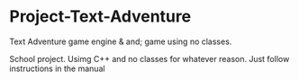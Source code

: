 # Project-Text-Adventure
Text Adventure game engine & and; game using no classes.

School project. Usimg C++ and no classes for whatever reason. 
Just follow instructions in the manual
